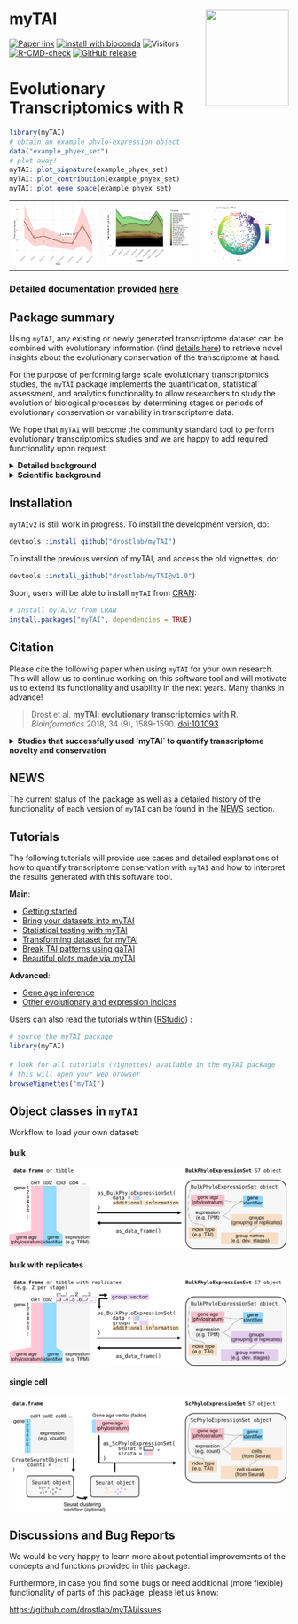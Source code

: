 
# myTAI <a href="https://drostlab.github.io/myTAI">  <img src="man/figures/logo.png" align="right" height="174" width="150" /> </a>
[![Paper link](https://img.shields.io/badge/Published%20in-Bioinformatics-126888.svg)](https://academic.oup.com/bioinformatics/article/34/9/1589/4772684)
[![install with bioconda](https://img.shields.io/badge/install%20with-bioconda-brightgreen.svg?style=flat)](https://bioconda.github.io/)
![Visitors](https://api.visitorbadge.io/api/visitors?path=https%3A%2F%2Fgithub.com%2Fdrostlab%2FmyTAI&label=VISITORS&countColor=%23263759&style=flat)
[![R-CMD-check](https://github.com/drostlab/myTAI/actions/workflows/R-CMD-check.yaml/badge.svg)](https://github.com/drostlab/myTAI/actions/workflows/R-CMD-check.yaml)
[![GitHub release](https://img.shields.io/github/v/release/drostlab/myTAI?label=Latest%20Release)](https://github.com/drostlab/myTAI/releases)

# Evolutionary Transcriptomics with R

```r
library(myTAI)
# obtain an example phylo-expression object
data("example_phyex_set")
# plot away!
myTAI::plot_signature(example_phyex_set)  
myTAI::plot_contribution(example_phyex_set)
myTAI::plot_gene_space(example_phyex_set)
```

<table>
  <tr>
    <td align="center">
      <a href="https://drostlab.github.io/myTAI/articles/myTAI.html">
        <picture>
          <source media="(prefers-color-scheme: dark)" srcset="docs/reference/figures/plot_signature-darkmode.svg">
          <source media="(prefers-color-scheme: light)" srcset="docs/reference/figures/plot_signature.svg">
          <img src="docs/reference/figures/plot_signature.svg" alt="plot_signature function output" width="300">
        </picture>
      </a>
    </td>
    <td align="center">
      <a href="https://drostlab.github.io/myTAI/articles/tai-gallery.html#contribution-to-the-overall-tai-by-phylostratum">
        <picture>
          <source media="(prefers-color-scheme: dark)" srcset="docs/reference/figures/unnamed-chunk-15-1-darkmode.png">
          <source media="(prefers-color-scheme: light)" srcset="docs/articles/tai-gallery_files/figure-html/unnamed-chunk-15-1.png">
          <img src="docs/articles/tai-gallery_files/figure-html/unnamed-chunk-15-1.png" alt="plot_contribution function output" width="300">
        </picture>
      </a>
    </td>
    <td align="center">
      <a href="https://drostlab.github.io/myTAI/articles/tai-gallery.html#dimension-reduction">
        <picture>
          <source media="(prefers-color-scheme: dark)" srcset="docs/reference/figures/unnamed-chunk-22-1-darkmode.png">
          <source media="(prefers-color-scheme: light)" srcset="docs/articles/tai-gallery_files/figure-html/unnamed-chunk-22-1.png">
          <img src="docs/articles/tai-gallery_files/figure-html/unnamed-chunk-22-1.png" alt="plot_gene_space function output" width="300">
        </picture>
      </a>
    </td>
  </tr>
</table>


### Detailed documentation provided [here](https://drostlab.github.io/myTAI)

## Package summary

Using `myTAI`, any existing or newly generated transcriptome dataset can be combined with evolutionary information (find [details here](https://drostlab.github.io/myTAI/articles/phylostratigraphy.html)) to retrieve novel insights about the evolutionary conservation of the transcriptome at hand. 

For the purpose of performing large scale evolutionary transcriptomics studies, the `myTAI` package implements the quantification, statistical assessment, and analytics functionality to allow researchers to study the evolution of biological processes by determining stages or periods of evolutionary conservation or variability in transcriptome data. 

We hope that `myTAI` will become the community standard tool to perform evolutionary transcriptomics studies and we are happy to add required functionality upon request.

<details> <summary> <b> Detailed background </b> </summary>

In the past years, a variety of studies aimed to uncover the molecular basis of 
morphological innovation and variation from the evolutionary developmental perspective. 
These studies often rely on transcriptomic data to establish the molecular patterns 
driving the complex biological processes underlying phenotypic plasticity.

Although transcriptome information is a useful start to study the molecular mechanisms 
underlying a biological process of interest (molecular phenotype), they rarely capture 
__how__ these expression patterns emerged in the first place or to __what extent__ they 
are possibly constrained, thereby neglecting the evolutionary history and developmental 
constraints of genes contributing to the overall pool of expressed transcripts. 

To overcome this limitation, the `myTAI` package introduces procedures summarized 
under the term `evolutionary transcriptomics` to integrate gene age information 
into classical gene expression analysis. `Gene age inference` can be performed 
with [various existing software](https://drostlab.github.io/myTAI/articles/phylostratigraphy.html), 
but we recommend using [GenEra](https://github.com/josuebarrera/GenEra) or [orthomap](https://github.com/kullrich/orthomap), 
since they address published shortcomings of `gene age inference` ([see detailed discussion here](https://drostlab.github.io/myTAI/articles/phylostratigraphy.html)). 
In addition, users can easily retrieve [previously precomputed gene age information](https://github.com/drostlab/published_phylomaps) via our data package [phylomapr](https://github.com/LotharukpongJS/phylomapr).

Evolutionary transcriptomics studies can serve as a first approach to screen _in silico_ 
for the potential existence of evolutionary and developmental constraints within a biological process of interest. 
This is achieved by quantifying transcriptome conservation patterns and their underlying gene sets in biological processes. 
The exploratory analysis functions implemented in `myTAI` provide users with 
a standardized, automated and statistically sound framework to detect and analyze 
patterns of evolutionary constraints in any transcriptome dataset of interest.

</details>

<details> <summary> <b> Scientific background </b> </summary>

Today, phenomena such as morphological mutations, diseases or developmental processes 
are primarily investigated on the molecular level using transcriptomics approaches. 
Transcriptomes denote the total number of quantifiable transcripts present at a 
specific stage in a biological process. In disease or developmental (defect) studies, 
transcriptomes are usually measured over several time points. In treatment studies 
aiming to quantify differences in the transcriptome due to biotic stimuli, abiotic stimuli,
or diseases usually treatment / disease versus non-treatment / non-disease transcriptomes are compared. 
In either case, comparing changes in transcriptomes over time or between treatments 
allows us to identify genes and gene regulatory mechanisms that might be involved in 
governing the biological process of investigation. Although classic transcriptomics 
studies are based on an established methodology, little is known about the evolution 
and conservation mechanisms underlying such transcriptomes. Understanding the evolutionary 
mechanism that change transcriptomes over time, however, might give us a new perspective 
on how diseases emerge in the first place or how morphological changes are triggered by
changes of developmental transcriptomes.

Evolutionary transcriptomics aims to capture and quantify the evolutionary conservation 
of genes that contribute to the transcriptome during a specific stage of the biological 
process of interest. The resulting temporal conservation pattern
then enables to detect stages of development or other biological processes that
are evolutionarily conserved ([Drost et al., 2018](https://academic.oup.com/bioinformatics/advance-article/doi/10.1093/bioinformatics/btx835/4772684)). This quantification on the highest level is achieved through transcriptome indices (e.g. [Transcriptome Age Index](https://drostlab.github.io/myTAI/articles/phylostratigraphy.html) or [Transcriptome Divergence Index](https://drostlab.github.io/myTAI/articles/other-strata.html)) which aim to quantify the average evolutionary age [Barrera-Redondo et al., 2023](https://genomebiology.biomedcentral.com/articles/10.1186/s13059-023-02895-z) or sequence conservation [Drost et al., 2015](https://academic.oup.com/mbe/article/32/5/1221/1125964) of genes that contribute to the transcriptome at a particular stage. In general, evolutionary transcriptomics can be used as a method to quantify the evolutionary conservation of transcriptomes at particular developmental stages and to investigate how transcriptomes underlying biological processes are constrained or channeled due to events in evolutionary history (Dollo's law) ([Drost et al., 2017](https://www.sciencedirect.com/science/article/pii/S0959437X16302040)).

__Please note, since myTAI relies on gene age inference and there has been an extensive debate about the best approaches for gene age inference in the last years,
please follow my [updated discussion about the gene age inference literature](https://drostlab.github.io/myTAI/articles/phylostratigraphy.html). With [GenEra](https://github.com/josuebarrera/GenEra), we addressed all previously raised issues and we encourage users to run `GenEra` when aiming to infer gene ages for further `myTAI` analyses.__

</details>

## Installation

`myTAIv2` is still work in progress. To install the development version, do:

```r
devtools::install_github("drostlab/myTAI")
```

To install the previous version of myTAI, and access the old vignettes, do:

```r
devtools::install_github("drostlab/myTAI@v1.0")
```

Soon, users will be able to install `myTAI` from [CRAN](https://CRAN.R-project.org/package=myTAI):

```r
# install myTAIv2 from CRAN
install.packages("myTAI", dependencies = TRUE)
```

## Citation
Please cite the following paper when using `myTAI` for your own research. This will allow us to continue working on this software tool and will motivate us to extend its functionality and usability in the next years. Many thanks in advance!

> Drost et al. __myTAI: evolutionary transcriptomics with R__. _Bioinformatics_ 2018, 34 (9), 1589-1590. [doi:10.1093](https://academic.oup.com/bioinformatics/advance-article/doi/10.1093/bioinformatics/btx835/4772684)


<details> <summary> <b> Studies that successfully used `myTAI` to quantify transcriptome novelty and conservation </b> </summary>

>
> - _Evolutionary trends in the emergence of skeletal cell types_ 
A Damatac, II , S Koska , K K Ullrich , T Domazet-Lošo , A Klimovich , M Kaucká… - __Evolution Letters__, 2025
>
> - _Phylostratigraphic analysis revealed that ancient ohnologue PtoWRKY53 innovated a vascular transcription regulatory network in Populus_ 
W Huang, M Quan, W Qi, L Xiao, Y Fang, J Zhou… - __New Phytologist__, 2025
>
> - _Pra-GE-ATLAS: Empowering Pinus radiata stress and breeding research through a multi-omics database_ 
V Roces, MJ Cañal, JL Mateo, L Valledor… - __Journal of Integrative Plant Biology__, 2025
>
> - _Developmental phylotranscriptomics in grapevine suggests an ancestral role of somatic embryogenesis_ 
S Koska, D Leljak-Levanic, N Malenica, K Bigovic Villi… - __Communications Biology__, 2025
>
> - _Proteomic analyses reveal the key role of gene co-option in the evolution of the scaly-foot snail scleritome_ 
WC Wong, YH Kwan, X He, C Chen, S Xiang, Y Xiao…  - __Communications Biology__, 2025
>
> - _Genome assembly of Stewartia sinensis reveals origin and evolution of orphan genes in Theaceae_ 
L Cheng, Q Han, Y Hao, Z Qiao, M Li, D Liu… - __Communications Biology__, 2025
> 
> - _A transcriptomic hourglass in brown algae_ 
JS Lotharukpong, M Zheng, R Luthringer, D Liesner, H-G Drost, SM Coelho - __Nature__, 2024
>
> - _Genome assemblies of 11 bamboo species highlight diversification induced by dynamic subgenome dominance_
PF Ma, YL Liu, C Guo, G Jin, ZH Guo, L Mao, YZ Yang… - __Nature Genetics__, 2024
>
> - _Hemichordate cis-regulatory genomics and the gene expression dynamics of deuterostomes_
A Pérez-Posada, CY Lin, TP Fan, CY Lin, YC Chen… - __Nature Ecology & Evolution__, 2024
> 
> - _Comparison between 16S rRNA and shotgun sequencing in colorectal cancer, advanced colorectal lesions, and healthy human gut microbiota_
D Bars-Cortina, E Ramon, B Rius-Sansalvador… - __BMC genomics__, 2024
>
> - _Heat stress reprograms herbivory-induced defense responses in potato plants_
J Zhong, J Zhang, Y Zhang, Y Ge, W He, C Liang… - __BMC Plant Biology__, 2024
>
> - _The transcriptomic signature of adaptations associated with perfume collection in orchid bees_
K Darragh, SR Ramírez - __Journal of Evolutionary Biology__, 2024
>
> - _Proteomic dynamics revealed sex‐biased responses to combined heat‐drought stress in Marchantia_
S Guerrero, V Roces, L García‐Campa, L Valledor… - __Journal of Integrative Plant Biology__, 2024
>
> - _Evolution of gene networks underlying adaptation to drought stress in the wild tomato Solanum chilense_
K Wei, S Sharifova, X Zhao, N Sinha, H Nakayama… - __Molecular Ecology__, 2024
>
> - _Conserved and specific gene expression patterns in the embryonic development of tardigrades_
C Li, Z Yang, X Xu, L Meng, S Liu, D Yang - __Evolution & Development__, 2024
>
> - _The functions and factors governing fungal communities and diversity in agricultural waters: insights into the ecosystem services aquatic mycobiota provide_
P Pham, Y Shi, I Khan, M Sumarah, J Renaud… - __Frontiers in Microbiology__, 2024
>
> - _An evolutionary timeline of the oxytocin signaling pathway_
AM Sartorius, J Rokicki, S Birkeland, F Bettella, C Barth… - __Communications Biology__, 2024
>
> - _The Evolution of Foraging Webs is Associated with Young Genes in Araneoidea Spiders_
A Jia, T Yang, W Hu, S Ma, Z Zhang, Y Wang - __Available at SSRN 4383994__
>
> - _Multiplexed transcriptomic analyses of the plant embryonic hourglass_
H Wu, R Zhang, KJ Niklas, MJ Scanlon - __BioRxiv__, 2024
>
> - _Brachiopod genome unveils the evolution of the BMP–Chordin network in bilaterian body patterning_
TD Lewin, K Shimizu, IJY Liao, ME Chen, K Endo… - __BioRxiv__, 2024
>
> - _The angiosperm seed life cycle follows a developmental reverse hourglass_
AA Sami, L Bentsink, MAS Artur - __BioRxiv__, 2024
>
> - _Evolutionary trends in the emergence of skeletal cell types_
A Damatac, S Koska, KK Ullrich, T Domazet-Loso… - __BioRxiv__, 2024
>
> - _Transcriptome age of individual cell types in Caenorhabditis elegans_ F Ma, C Zheng - __Proceedings of the National Academy of Sciences__, 2023
>
> - _Single-cell atlases of two lophotrochozoan larvae highlight their complex evolutionary histories_
L Piovani, DJ Leite, LA Yañez Guerra, F Simpson… - __Science Advances__, 2023
>
> - _oggmap: a Python package to extract gene ages per orthogroup and link them with single-cell RNA data_
KK Ullrich, NE Glytnasi - __Bioinformatics__, 2023
>
> - _Discovery of putative long non-coding RNAs expressed in the eyes of Astyanax mexicanus (Actinopterygii: Characidae)_
I Batista da Silva, D Aciole Barbosa, KF Kavalco… - __Scientific Reports__, 2023
>
> - _An ancient split of germline and somatic stem cell lineages in Hydra_
C Nishimiya-Fujisawa, H Petersen, TC-T Koubková-Yu, C Noda, S Shigenobu, J Bageritz, T Fujisawa, O Simakov, S Kobayashi, TW Holstein - __BioRxiv__, 2023
>
> - _Oxytocin receptor expression patterns in the human brain across development_ 
J Rokicki, T Kaufmann, A-MG de Lange, D van der Meer, S Bahrami, AM Sartorius, UK Haukvik, NE Steen, E Schwarz, DJ Stein, T Nærland, OA Andreassen, LT Westlye, DS Quintana - __Neuropsychopharmacology__, 2022
>
> - _The Phylotranscriptomic Hourglass Pattern in Fungi: An Updated Model_ Y Xie, HS Kwan, PL Chan, WJ Wu, J Chiou, J Chang __BioRxiv__, 2022
> 
> - _Embryo-Like Features in Developing Bacillus subtilis Biofilms_ M Futo, L Opašić, S Koska, N Čorak, T Široki, V Ravikumar, A Thorsell, M Lenuzzi, D Kifer, M Domazet-Lošo, K Vlahoviček, I Mijakovic, T Domazet-Lošo - __Molecular Biology and Evolution__, 2021
>
> - _New Genes Interacted With Recent Whole-Genome Duplicates in the Fast Stem Growth of Bamboos_ G Jin, P-F Ma, X Wu, L Gu, M Long, C Zhang, DZ Li - __Molecular Biology and Evolution__, 2021
> 
> - _Evolutionary transcriptomics of metazoan biphasic life cycle supports a single intercalation origin of metazoan larvae_
J Wang, L Zhang, S Lian, Z Qin, X Zhu, X Dai, Z Huang et al. - __Nature Ecology & Evolution__, 2020
>
> - _Pervasive convergent evolution and extreme phenotypes define chaperone requirements of protein homeostasis_
Y Draceni, S Pechmann - __Proceedings of the National Academy of Sciences__, 2019
>
> - _Reconstructing the transcriptional ontogeny of maize and sorghum supports an inverse hourglass model of inflorescence development_ 
S Leiboff, S Hake - __Current Biology__, 2019
>
> - _The Transcriptional Landscape of Polyploid Wheats and their Diploid Ancestors during Embryogenesis and Grain Development_
D Xiang, TD Quilichini, Z Liu, P Gao, Y Pan et al. - __The Plant Cell__, 2019
>
> - _Pervasive convergent evolution and extreme phenotypes define chaperone requirements of protein homeostasis_
Y Draceni, S Pechmann - __Proceedings of the National Academy of Sciences__, 2019
>
> - _A unicellular relative of animals generates a layer of polarized cells by actomyosin-dependent cellularization_
O Dudin, A Ondracka, X Grau-Bové, AAB Haraldsen et al. - __eLife__, 2019
>
> - _Gene Expression Does Not Support the Developmental Hourglass Model in Three Animals with Spiralian Development_
L Wu, KE Ferger, JD Lambert - __Molecular Biology and Evolution__, 2019
>
> - _Phylostratr: a framework for phylostratigraphy_
Z Arendsee, J Li, U Singh, A Seetharam et al. - __Bioinformatics__, 2019
>
> - _Algorithms for synteny-based phylostratigraphy and gene origin classification_
Z Arendsee - 2019
>
> - _Elucidating the endogenous synovial fluid proteome and peptidome of inflammatory arthritis using label-free mass spectrometry_
SM Mahendran, EC Keystone, RJ Krawetz et al. - __Clinical proteomics__, 2019
>
> - _Environmental DNA reveals landscape mosaic of wetland plant communities_
ME Shackleton, GN Rees, G Watson et al. - __Global Ecology and Conservation__, 2019
>
> - _Developmental constraints on genome evolution in four bilaterian model species_
J Liu, M Robinson-Rechavi - __Genome Biology and Evolution__, 2018
>
> - _Mapping selection within Drosophila melanogaster embryo's anatomy_
I Salvador-Martínez et al. - __Molecular Biology and Evolution__, 2017
>
> - _Distribution and diversity of enzymes for polysaccharide degradation in fungi_
R Berlemont - __Scientific reports__, 2017
>
> - _The origins and evolutionary history of human non-coding RNA regulatory networks_
M Sherafatian, SJ Mowla - __Journal of bioinformatics and computational biology__, 2017
>
> - _High expression of new genes in trochophore enlightening the ontogeny and evolution of trochozoans_
F Xu, T Domazet-Lošo, D Fan, TL Dunwell, L Li et al. - __Scientific reports__, 2016
>
> - _Evidence for active maintenance of phylotranscriptomic hourglass patterns in animal and plant embryogenesis_
>HG Drost, A Gabel, I Grosse, M Quint - __Molecular Biology and Evolution__, 2015
>
</details>

## NEWS

The current status of the package as well as a detailed history of the
functionality of each version of `myTAI` can be found in the [NEWS](https://drostlab.github.io/myTAI/news/index.html) section.

## Tutorials

The following tutorials will provide use cases and detailed explanations of how to quantify transcriptome conservation with `myTAI` and how to interpret the results generated with this software tool.

**Main**:
- [Getting started](https://drostlab.github.io/myTAI/articles/myTAI.html)
- [Bring your datasets into myTAI](https://drostlab.github.io/myTAI/articles/phylo-expression-object.html)
- [Statistical testing with myTAI](https://drostlab.github.io/myTAI/articles/tai-stats.html)
- [Transforming dataset for myTAI](https://drostlab.github.io/myTAI/articles/tai-transform.html)
- [Break TAI patterns using gaTAI](https://drostlab.github.io/myTAI/articles/tai-breaker.html)
- [Beautiful plots made via myTAI](https://drostlab.github.io/myTAI/articles/tai-gallery.html)

**Advanced**:
- [Gene age inference](https://drostlab.github.io/myTAI/articles/phylostratigraphy.html)
- [Other evolutionary and expression indices](https://drostlab.github.io/myTAI/articles/other-strata.html)

Users can also read the tutorials within ([RStudio](https://posit.co/)) :

```r
# source the myTAI package
library(myTAI)

# look for all tutorials (vignettes) available in the myTAI package
# this will open your web browser
browseVignettes("myTAI")
```

## Object classes in `myTAI`

Workflow to load your own dataset:

#### bulk

<a href="https://drostlab.github.io/myTAI/articles/phylo-expression-object.html#mock-bulk-dataset-for-bulkphyloexpressionset">
  <picture>
    <source media="(prefers-color-scheme: dark)" srcset="docs/articles/Figures/myTAI_phyex-darkmode.png">
    <source media="(prefers-color-scheme: light)" srcset="docs/articles/Figures/myTAI_phyex.png">
    <img src="docs/articles/Figures/myTAI_phyex.png" alt="PhyEx overview" align="center" style="max-height: 500px; max-width: 500px;" />
  </picture>
</a>

#### bulk with replicates

<a href="https://drostlab.github.io/myTAI/articles/phylo-expression-object.html#what-if-the-dataset-contains-replicates">
  <picture>
    <source media="(prefers-color-scheme: dark)" srcset="docs/articles/Figures/myTAI_phyex_group-darkmode.png">
    <source media="(prefers-color-scheme: light)" srcset="docs/articles/Figures/myTAI_phyex_group.png">
    <img src="docs/articles/Figures/myTAI_phyex_group.png" alt="PhyEx replicates overview" align="center" style="max-height: 500px; max-width: 500px;" />
  </picture>
</a>

#### single cell

<a href="https://drostlab.github.io/myTAI/articles/phylo-expression-object.html#mock-single-cell-dataset-for-scphyloexpressionset">
  <picture>
    <source media="(prefers-color-scheme: dark)" srcset="docs/articles/Figures/myTAI_scphyex-darkmode.png">
    <source media="(prefers-color-scheme: light)" srcset="docs/articles/Figures/myTAI_scphyex.png">
    <img src="docs/articles/Figures/myTAI_scphyex.png" alt="scPhyEx overview" align="center" style="max-height: 500px; max-width: 500px;" />
  </picture>
</a>

## Discussions and Bug Reports

We would be very happy to learn more about potential improvements of the concepts and functions
provided in this package.

Furthermore, in case you find some bugs or need additional (more flexible) functionality of parts
of this package, please let us know:

https://github.com/drostlab/myTAI/issues


